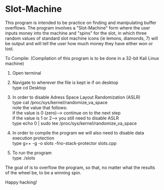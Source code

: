# Slot-Machine
This program is intended to be practice on finding and manipulating buffer overflows. The program involves a "Slot-Machine" form where the user inputs money into the machine and "spins" for the slot, in which three random values of standard slot machine icons (ie lemons, diamonds, 7) will be output and will tell the user how much money they have either won or lost. 

To Compile:
(Compilation of this program is to be done in a 32-bit Kali Linux machine)

1. Open terminal  

2. Navigate to wherever the file is kept ie if on desktop  
type cd Desktop

3. In order to disable Adress Space Layout Randomization (ASLR)   
type cat /proc/sys/kernel/randomize_va_space  
note the value that follows:  
     if the value is 0 (zero)--> continue on to the next step  
     if the value is 1 or 2--> you still need to disable ASLR  
     type echo 0 | sudo tee /proc/sys/kernel/randomize_va_space  

4. In order to compile the program we will also need to disable data execution protection   
type g++ -g -o slots -fno-stack-protector slots.cpp  

5. To run the program   
type ./slots  

The goal of is to overflow the program, so that, no matter what the results of the wheel be, to be a winning spin.   

Happy hacking! 
